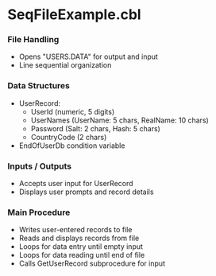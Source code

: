 # SeqFileExample.cbl

### File Handling
- Opens "USERS.DATA" for output and input
- Line sequential organization

### Data Structures
- UserRecord:
  - UserId (numeric, 5 digits)
  - UserNames (UserName: 5 chars, RealName: 10 chars)
  - Password (Salt: 2 chars, Hash: 5 chars)
  - CountryCode (2 chars)
- EndOfUserDb condition variable

### Inputs / Outputs
- Accepts user input for UserRecord
- Displays user prompts and record details

### Main Procedure
- Writes user-entered records to file
- Reads and displays records from file
- Loops for data entry until empty input
- Loops for data reading until end of file
- Calls GetUserRecord subprocedure for input